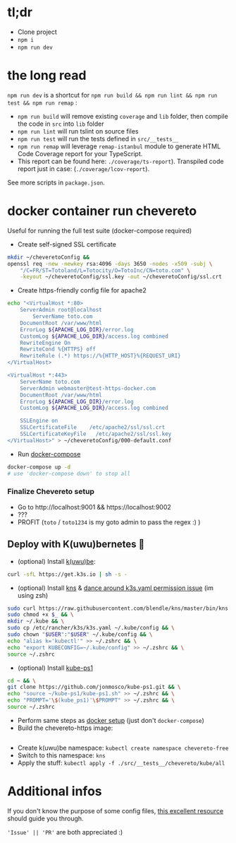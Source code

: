 # tl;dr

- Clone project
- `npm i`
- `npm run dev`

# the long read

`npm run dev` is a shortcut for `npm run build && npm run lint && npm run test && npm run remap` :

- `npm run build` will remove existing `coverage` and `lib` folder, then compile the code in `src` into `lib` folder
- `npm run lint` will run tslint on source files
- `npm run test` will run the tests defined in `src/__tests__`
- `npm run remap` will leverage `remap-istanbul` module to generate HTML Code Coverage report for your TypeScript.
- This report can be found here: `./coverage/ts-report`). Transpiled code report just in case: (`./coverage/lcov-report`).

See more scripts in `package.json`.

# docker container run chevereto

Useful for running the full test suite (docker-compose required)

- Create self-signed SSL certificate

```zsh
mkdir ~/cheveretoConfig &&
openssl req -new -newkey rsa:4096 -days 3650 -nodes -x509 -subj \
    "/C=FR/ST=Totoland/L=Totocity/O=TotoInc/CN=toto.com" \
    -keyout ~/cheveretoConfig/ssl.key -out ~/cheveretoConfig/ssl.crt
```

- Create https-friendly config file for apache2

```zsh
echo "<VirtualHost *:80>
	ServerAdmin root@localhost
        ServerName toto.com
	DocumentRoot /var/www/html
	ErrorLog ${APACHE_LOG_DIR}/error.log
	CustomLog ${APACHE_LOG_DIR}/access.log combined
    RewriteEngine On
    RewriteCond %{HTTPS} off
    RewriteRule (.*) https://%{HTTP_HOST}%{REQUEST_URI}
</VirtualHost>

<VirtualHost *:443>
    ServerName toto.com
    ServerAdmin webmaster@test-https-docker.com
    DocumentRoot /var/www/html
    ErrorLog ${APACHE_LOG_DIR}/error.log
    CustomLog ${APACHE_LOG_DIR}/access.log combined

    SSLEngine on
    SSLCertificateFile    /etc/apache2/ssl/ssl.crt
    SSLCertificateKeyFile   /etc/apache2/ssl/ssl.key
</VirtualHost>" > ~/cheveretoConfig/000-default.conf
```

- Run [docker-compose](https://docs.docker.com/compose/reference/up/)

```zsh
docker-compose up -d
# use 'docker-compose down' to stop all
```

### Finalize Chevereto setup

- Go to http://localhost:9001 && https://localhost:9002
- ???
- PROFIT (`toto` / `toto1234` is my goto admin to pass the regex :) )

## Deploy with K(uwu)bernetes :rocket:

- (optional) Install [k(uwu)be](https://k3s.io/):  

```zsh
curl -sfL https://get.k3s.io | sh -s -
```

- (optional) Install [kns](https://github.com/blendle/kns) & [dance around k3s.yaml permission issue](https://github.com/k3s-io/k3s/issues/389#issuecomment-743915680) (im using zsh)

```zsh
sudo curl https://raw.githubusercontent.com/blendle/kns/master/bin/kns -o /usr/local/bin/kns && \
sudo chmod +x $_ && \
mkdir ~/.kube && \
sudo cp /etc/rancher/k3s/k3s.yaml ~/.kube/config && \
sudo chown "$USER":"$USER" ~/.kube/config && \
echo "alias k='kubectl'" >> ~/.zshrc && \
echo "export KUBECONFIG=~/.kube/config" >> ~/.zshrc && \
source ~/.zshrc
```

- (optional) Install [kube-ps1](https://github.com/jonmosco/kube-ps1)
```zsh
cd ~ && \
git clone https://github.com/jonmosco/kube-ps1.git && \
echo "source ~/kube-ps1/kube-ps1.sh" >> ~/.zshrc && \
echo "PROMPT='\$(kube_ps1)'\$PROMPT" >> ~/.zshrc && \
source ~/.zshrc
```  
- Perform same steps as [docker setup](#docker-container-run-chevereto) (just don't `docker-compose`)
- Build the chevereto-https image:  
```zsh

```  
- Create k(uwu)be namespace: `kubectl create namespace chevereto-free`
- Switch to this namespace: `kns`
- Apply the stuff: `kubectl apply -f ./src/__tests__/chevereto/kube/all`


# Additional infos

If you don't know the purpose of some config files, [this excellent resource](https://itnext.io/step-by-step-building-and-publishing-an-npm-typescript-package-44fe7164964c) should guide you through.

`'Issue' || 'PR'` are both appreciated :)
